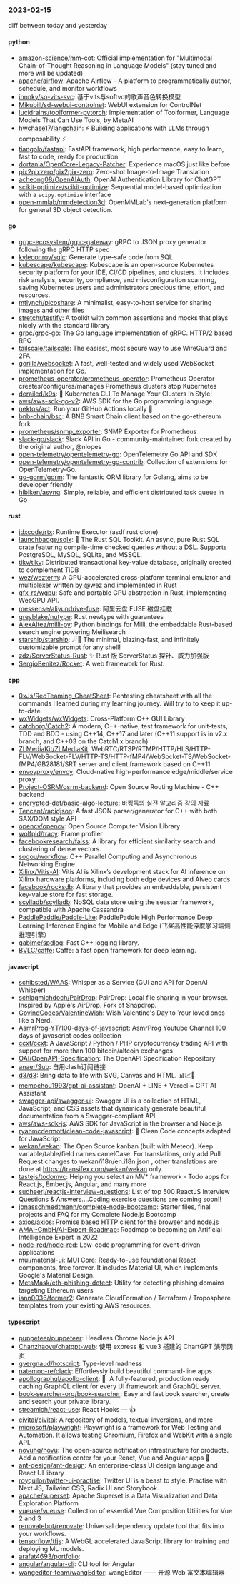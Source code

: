 ### 2023-02-15
diff between today and yesterday

#### python
* [amazon-science/mm-cot](https://github.com/amazon-science/mm-cot): Official implementation for "Multimodal Chain-of-Thought Reasoning in Language Models" (stay tuned and more will be updated)
* [apache/airflow](https://github.com/apache/airflow): Apache Airflow - A platform to programmatically author, schedule, and monitor workflows
* [innnky/so-vits-svc](https://github.com/innnky/so-vits-svc): 基于vits与softvc的歌声音色转换模型
* [Mikubill/sd-webui-controlnet](https://github.com/Mikubill/sd-webui-controlnet): WebUI extension for ControlNet
* [lucidrains/toolformer-pytorch](https://github.com/lucidrains/toolformer-pytorch): Implementation of Toolformer, Language Models That Can Use Tools, by MetaAI
* [hwchase17/langchain](https://github.com/hwchase17/langchain): ⚡ Building applications with LLMs through composability ⚡
* [tiangolo/fastapi](https://github.com/tiangolo/fastapi): FastAPI framework, high performance, easy to learn, fast to code, ready for production
* [dortania/OpenCore-Legacy-Patcher](https://github.com/dortania/OpenCore-Legacy-Patcher): Experience macOS just like before
* [pix2pixzero/pix2pix-zero](https://github.com/pix2pixzero/pix2pix-zero): Zero-shot Image-to-Image Translation
* [acheong08/OpenAIAuth](https://github.com/acheong08/OpenAIAuth): OpenAI Authentication Library for ChatGPT
* [scikit-optimize/scikit-optimize](https://github.com/scikit-optimize/scikit-optimize): Sequential model-based optimization with a `scipy.optimize` interface
* [open-mmlab/mmdetection3d](https://github.com/open-mmlab/mmdetection3d): OpenMMLab's next-generation platform for general 3D object detection.

#### go
* [grpc-ecosystem/grpc-gateway](https://github.com/grpc-ecosystem/grpc-gateway): gRPC to JSON proxy generator following the gRPC HTTP spec
* [kyleconroy/sqlc](https://github.com/kyleconroy/sqlc): Generate type-safe code from SQL
* [kubescape/kubescape](https://github.com/kubescape/kubescape): Kubescape is an open-source Kubernetes security platform for your IDE, CI/CD pipelines, and clusters. It includes risk analysis, security, compliance, and misconfiguration scanning, saving Kubernetes users and administrators precious time, effort, and resources.
* [mtlynch/picoshare](https://github.com/mtlynch/picoshare): A minimalist, easy-to-host service for sharing images and other files
* [stretchr/testify](https://github.com/stretchr/testify): A toolkit with common assertions and mocks that plays nicely with the standard library
* [grpc/grpc-go](https://github.com/grpc/grpc-go): The Go language implementation of gRPC. HTTP/2 based RPC
* [tailscale/tailscale](https://github.com/tailscale/tailscale): The easiest, most secure way to use WireGuard and 2FA.
* [gorilla/websocket](https://github.com/gorilla/websocket): A fast, well-tested and widely used WebSocket implementation for Go.
* [prometheus-operator/prometheus-operator](https://github.com/prometheus-operator/prometheus-operator): Prometheus Operator creates/configures/manages Prometheus clusters atop Kubernetes
* [derailed/k9s](https://github.com/derailed/k9s): 🐶 Kubernetes CLI To Manage Your Clusters In Style!
* [aws/aws-sdk-go-v2](https://github.com/aws/aws-sdk-go-v2): AWS SDK for the Go programming language.
* [nektos/act](https://github.com/nektos/act): Run your GitHub Actions locally 🚀
* [bnb-chain/bsc](https://github.com/bnb-chain/bsc): A BNB Smart Chain client based on the go-ethereum fork
* [prometheus/snmp_exporter](https://github.com/prometheus/snmp_exporter): SNMP Exporter for Prometheus
* [slack-go/slack](https://github.com/slack-go/slack): Slack API in Go - community-maintained fork created by the original author, @nlopes
* [open-telemetry/opentelemetry-go](https://github.com/open-telemetry/opentelemetry-go): OpenTelemetry Go API and SDK
* [open-telemetry/opentelemetry-go-contrib](https://github.com/open-telemetry/opentelemetry-go-contrib): Collection of extensions for OpenTelemetry-Go.
* [go-gorm/gorm](https://github.com/go-gorm/gorm): The fantastic ORM library for Golang, aims to be developer friendly
* [hibiken/asynq](https://github.com/hibiken/asynq): Simple, reliable, and efficient distributed task queue in Go

#### rust
* [jdxcode/rtx](https://github.com/jdxcode/rtx): Runtime Executor (asdf rust clone)
* [launchbadge/sqlx](https://github.com/launchbadge/sqlx): 🧰 The Rust SQL Toolkit. An async, pure Rust SQL crate featuring compile-time checked queries without a DSL. Supports PostgreSQL, MySQL, SQLite, and MSSQL.
* [tikv/tikv](https://github.com/tikv/tikv): Distributed transactional key-value database, originally created to complement TiDB
* [wez/wezterm](https://github.com/wez/wezterm): A GPU-accelerated cross-platform terminal emulator and multiplexer written by @wez and implemented in Rust
* [gfx-rs/wgpu](https://github.com/gfx-rs/wgpu): Safe and portable GPU abstraction in Rust, implementing WebGPU API.
* [messense/aliyundrive-fuse](https://github.com/messense/aliyundrive-fuse): 阿里云盘 FUSE 磁盘挂载
* [greyblake/nutype](https://github.com/greyblake/nutype): Rust newtype with guarantees
* [AlexAltea/milli-py](https://github.com/AlexAltea/milli-py): Python bindings for Milli, the embeddable Rust-based search engine powering Meilisearch
* [starship/starship](https://github.com/starship/starship): ☄🌌️ The minimal, blazing-fast, and infinitely customizable prompt for any shell!
* [zdz/ServerStatus-Rust](https://github.com/zdz/ServerStatus-Rust): ✨ Rust 版 ServerStatus 探针、威力加强版
* [SergioBenitez/Rocket](https://github.com/SergioBenitez/Rocket): A web framework for Rust.

#### cpp
* [0xJs/RedTeaming_CheatSheet](https://github.com/0xJs/RedTeaming_CheatSheet): Pentesting cheatsheet with all the commands I learned during my learning journey. Will try to to keep it up-to-date.
* [wxWidgets/wxWidgets](https://github.com/wxWidgets/wxWidgets): Cross-Platform C++ GUI Library
* [catchorg/Catch2](https://github.com/catchorg/Catch2): A modern, C++-native, test framework for unit-tests, TDD and BDD - using C++14, C++17 and later (C++11 support is in v2.x branch, and C++03 on the Catch1.x branch)
* [ZLMediaKit/ZLMediaKit](https://github.com/ZLMediaKit/ZLMediaKit): WebRTC/RTSP/RTMP/HTTP/HLS/HTTP-FLV/WebSocket-FLV/HTTP-TS/HTTP-fMP4/WebSocket-TS/WebSocket-fMP4/GB28181/SRT server and client framework based on C++11
* [envoyproxy/envoy](https://github.com/envoyproxy/envoy): Cloud-native high-performance edge/middle/service proxy
* [Project-OSRM/osrm-backend](https://github.com/Project-OSRM/osrm-backend): Open Source Routing Machine - C++ backend
* [encrypted-def/basic-algo-lecture](https://github.com/encrypted-def/basic-algo-lecture): 바킹독의 실전 알고리즘 강의 자료
* [Tencent/rapidjson](https://github.com/Tencent/rapidjson): A fast JSON parser/generator for C++ with both SAX/DOM style API
* [opencv/opencv](https://github.com/opencv/opencv): Open Source Computer Vision Library
* [wolfpld/tracy](https://github.com/wolfpld/tracy): Frame profiler
* [facebookresearch/faiss](https://github.com/facebookresearch/faiss): A library for efficient similarity search and clustering of dense vectors.
* [sogou/workflow](https://github.com/sogou/workflow): C++ Parallel Computing and Asynchronous Networking Engine
* [Xilinx/Vitis-AI](https://github.com/Xilinx/Vitis-AI): Vitis AI is Xilinx’s development stack for AI inference on Xilinx hardware platforms, including both edge devices and Alveo cards.
* [facebook/rocksdb](https://github.com/facebook/rocksdb): A library that provides an embeddable, persistent key-value store for fast storage.
* [scylladb/scylladb](https://github.com/scylladb/scylladb): NoSQL data store using the seastar framework, compatible with Apache Cassandra
* [PaddlePaddle/Paddle-Lite](https://github.com/PaddlePaddle/Paddle-Lite): PaddlePaddle High Performance Deep Learning Inference Engine for Mobile and Edge (飞桨高性能深度学习端侧推理引擎）
* [gabime/spdlog](https://github.com/gabime/spdlog): Fast C++ logging library.
* [BVLC/caffe](https://github.com/BVLC/caffe): Caffe: a fast open framework for deep learning.

#### javascript
* [schibsted/WAAS](https://github.com/schibsted/WAAS): Whisper as a Service (GUI and API for OpenAI Whisper)
* [schlagmichdoch/PairDrop](https://github.com/schlagmichdoch/PairDrop): PairDrop: Local file sharing in your browser. Inspired by Apple's AirDrop. Fork of Snapdrop.
* [GovindCodes/ValentineWish](https://github.com/GovindCodes/ValentineWish): Wish Valentine's Day to Your loved ones like a Nerd.
* [AsmrProg-YT/100-days-of-javascript](https://github.com/AsmrProg-YT/100-days-of-javascript): AsmrProg Youtube Channel 100 days of javascript codes collection
* [ccxt/ccxt](https://github.com/ccxt/ccxt): A JavaScript / Python / PHP cryptocurrency trading API with support for more than 100 bitcoin/altcoin exchanges
* [OAI/OpenAPI-Specification](https://github.com/OAI/OpenAPI-Specification): The OpenAPI Specification Repository
* [anaer/Sub](https://github.com/anaer/Sub): 自用clash订阅链接
* [d3/d3](https://github.com/d3/d3): Bring data to life with SVG, Canvas and HTML. 📊📈🎉
* [memochou1993/gpt-ai-assistant](https://github.com/memochou1993/gpt-ai-assistant): OpenAI + LINE + Vercel = GPT AI Assistant
* [swagger-api/swagger-ui](https://github.com/swagger-api/swagger-ui): Swagger UI is a collection of HTML, JavaScript, and CSS assets that dynamically generate beautiful documentation from a Swagger-compliant API.
* [aws/aws-sdk-js](https://github.com/aws/aws-sdk-js): AWS SDK for JavaScript in the browser and Node.js
* [ryanmcdermott/clean-code-javascript](https://github.com/ryanmcdermott/clean-code-javascript): 🛁 Clean Code concepts adapted for JavaScript
* [wekan/wekan](https://github.com/wekan/wekan): The Open Source kanban (built with Meteor). Keep variable/table/field names camelCase. For translations, only add Pull Request changes to wekan/i18n/en.i18n.json , other translations are done at https://transifex.com/wekan/wekan only.
* [tastejs/todomvc](https://github.com/tastejs/todomvc): Helping you select an MV* framework - Todo apps for React.js, Ember.js, Angular, and many more
* [sudheerj/reactjs-interview-questions](https://github.com/sudheerj/reactjs-interview-questions): List of top 500 ReactJS Interview Questions & Answers....Coding exercise questions are coming soon!!
* [jonasschmedtmann/complete-node-bootcamp](https://github.com/jonasschmedtmann/complete-node-bootcamp): Starter files, final projects and FAQ for my Complete Node.js Bootcamp
* [axios/axios](https://github.com/axios/axios): Promise based HTTP client for the browser and node.js
* [AMAI-GmbH/AI-Expert-Roadmap](https://github.com/AMAI-GmbH/AI-Expert-Roadmap): Roadmap to becoming an Artificial Intelligence Expert in 2022
* [node-red/node-red](https://github.com/node-red/node-red): Low-code programming for event-driven applications
* [mui/material-ui](https://github.com/mui/material-ui): MUI Core: Ready-to-use foundational React components, free forever. It includes Material UI, which implements Google's Material Design.
* [MetaMask/eth-phishing-detect](https://github.com/MetaMask/eth-phishing-detect): Utility for detecting phishing domains targeting Ethereum users
* [iann0036/former2](https://github.com/iann0036/former2): Generate CloudFormation / Terraform / Troposphere templates from your existing AWS resources.

#### typescript
* [puppeteer/puppeteer](https://github.com/puppeteer/puppeteer): Headless Chrome Node.js API
* [Chanzhaoyu/chatgpt-web](https://github.com/Chanzhaoyu/chatgpt-web): 使用 express 和 vue3 搭建的 ChartGPT 演示网页
* [gvergnaud/hotscript](https://github.com/gvergnaud/hotscript): Type-level madness
* [natemoo-re/clack](https://github.com/natemoo-re/clack): Effortlessly build beautiful command-line apps
* [apollographql/apollo-client](https://github.com/apollographql/apollo-client): 🚀  A fully-featured, production ready caching GraphQL client for every UI framework and GraphQL server.
* [book-searcher-org/book-searcher](https://github.com/book-searcher-org/book-searcher): Easy and fast book searcher, create and search your private library.
* [streamich/react-use](https://github.com/streamich/react-use): React Hooks — 👍
* [civitai/civitai](https://github.com/civitai/civitai): A repository of models, textual inversions, and more
* [microsoft/playwright](https://github.com/microsoft/playwright): Playwright is a framework for Web Testing and Automation. It allows testing Chromium, Firefox and WebKit with a single API.
* [novuhq/novu](https://github.com/novuhq/novu): The open-source notification infrastructure for products. Add a notification center for your React, Vue and Angular apps 🚀
* [ant-design/ant-design](https://github.com/ant-design/ant-design): An enterprise-class UI design language and React UI library
* [royquilor/twitter-ui-practise](https://github.com/royquilor/twitter-ui-practise): Twitter UI is a beast to style. Practise with Next JS, Tailwind CSS, Radix UI and Storybook.
* [apache/superset](https://github.com/apache/superset): Apache Superset is a Data Visualization and Data Exploration Platform
* [vueuse/vueuse](https://github.com/vueuse/vueuse): Collection of essential Vue Composition Utilities for Vue 2 and 3
* [renovatebot/renovate](https://github.com/renovatebot/renovate): Universal dependency update tool that fits into your workflows.
* [tensorflow/tfjs](https://github.com/tensorflow/tfjs): A WebGL accelerated JavaScript library for training and deploying ML models.
* [arafat4693/portfolio](https://github.com/arafat4693/portfolio): 
* [angular/angular-cli](https://github.com/angular/angular-cli): CLI tool for Angular
* [wangeditor-team/wangEditor](https://github.com/wangeditor-team/wangEditor): wangEditor —— 开源 Web 富文本编辑器
